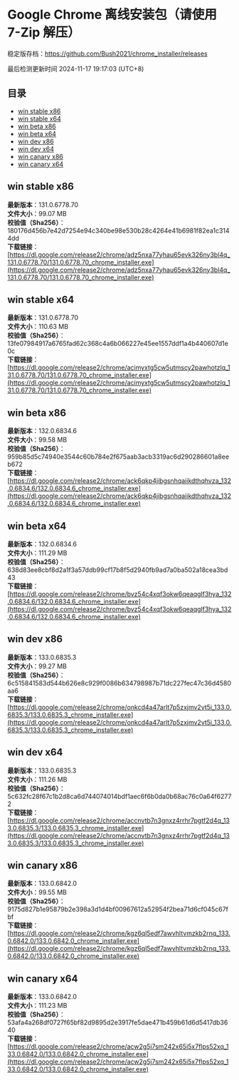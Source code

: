 # Google Chrome 离线安装包（请使用 7-Zip 解压）
稳定版存档：<https://github.com/Bush2021/chrome_installer/releases>

最后检测更新时间
2024-11-17 19:17:03 (UTC+8)


## 目录
* [win stable x86](https://github.com/Bush2021/chrome_installer?tab=readme-ov-file#win-stable-x86)
* [win stable x64](https://github.com/Bush2021/chrome_installer?tab=readme-ov-file#win-stable-x64)
* [win beta x86](https://github.com/Bush2021/chrome_installer?tab=readme-ov-file#win-beta-x86)
* [win beta x64](https://github.com/Bush2021/chrome_installer?tab=readme-ov-file#win-beta-x64)
* [win dev x86](https://github.com/Bush2021/chrome_installer?tab=readme-ov-file#win-dev-x86)
* [win dev x64](https://github.com/Bush2021/chrome_installer?tab=readme-ov-file#win-dev-x64)
* [win canary x86](https://github.com/Bush2021/chrome_installer?tab=readme-ov-file#win-canary-x86)
* [win canary x64](https://github.com/Bush2021/chrome_installer?tab=readme-ov-file#win-canary-x64)

## win stable x86
**最新版本**：131.0.6778.70  
**文件大小**：99.07 MB  
**校验值（Sha256）**：180176d456b7e42d7254e94c340be98e530b28c4264e41b6981f82ea1c3144dd  
**下载链接**：[https://dl.google.com/release2/chrome/adz5nxa77yhau65evk326ny3bl4q_131.0.6778.70/131.0.6778.70_chrome_installer.exe](https://dl.google.com/release2/chrome/adz5nxa77yhau65evk326ny3bl4q_131.0.6778.70/131.0.6778.70_chrome_installer.exe)  

## win stable x64
**最新版本**：131.0.6778.70  
**文件大小**：110.63 MB  
**校验值（Sha256）**：13fe07984917a6765fad62c368c4a6b066227e45ee1557ddf1a4b440607d1e0c  
**下载链接**：[https://dl.google.com/release2/chrome/acimyxtg5cw5utmscy2pawhotzlq_131.0.6778.70/131.0.6778.70_chrome_installer.exe](https://dl.google.com/release2/chrome/acimyxtg5cw5utmscy2pawhotzlq_131.0.6778.70/131.0.6778.70_chrome_installer.exe)  

## win beta x86
**最新版本**：132.0.6834.6  
**文件大小**：99.58 MB  
**校验值（Sha256）**：959b85d5c74940e3544c60b784e2f675aab3acb3319ac6d290286601a8eeb672  
**下载链接**：[https://dl.google.com/release2/chrome/ack6qkp4jibgsnhqaiikdthqhvza_132.0.6834.6/132.0.6834.6_chrome_installer.exe](https://dl.google.com/release2/chrome/ack6qkp4jibgsnhqaiikdthqhvza_132.0.6834.6/132.0.6834.6_chrome_installer.exe)  

## win beta x64
**最新版本**：132.0.6834.6  
**文件大小**：111.29 MB  
**校验值（Sha256）**：638d83ee8cbf8d2a1f3a57ddb99cf17b8f5d2940fb9ad7a0ba502a18cea3bd43  
**下载链接**：[https://dl.google.com/release2/chrome/bvz54c4xqf3okw6qeaqglf3hya_132.0.6834.6/132.0.6834.6_chrome_installer.exe](https://dl.google.com/release2/chrome/bvz54c4xqf3okw6qeaqglf3hya_132.0.6834.6/132.0.6834.6_chrome_installer.exe)  

## win dev x86
**最新版本**：133.0.6835.3  
**文件大小**：99.27 MB  
**校验值（Sha256）**：6c515841583d544b626e8c929f0086b634798987b71dc227fec47c36d4580aa6  
**下载链接**：[https://dl.google.com/release2/chrome/onkcd4a47arlt7p5zxjmv2vt5i_133.0.6835.3/133.0.6835.3_chrome_installer.exe](https://dl.google.com/release2/chrome/onkcd4a47arlt7p5zxjmv2vt5i_133.0.6835.3/133.0.6835.3_chrome_installer.exe)  

## win dev x64
**最新版本**：133.0.6835.3  
**文件大小**：111.26 MB  
**校验值（Sha256）**：5c632fc28f67c1b2d8ca6d744074014bdf1aec6f6b0da0b68ac76c0a64f62772  
**下载链接**：[https://dl.google.com/release2/chrome/accnvtb7n3gnxz4rrhr7pgtf2d4q_133.0.6835.3/133.0.6835.3_chrome_installer.exe](https://dl.google.com/release2/chrome/accnvtb7n3gnxz4rrhr7pgtf2d4q_133.0.6835.3/133.0.6835.3_chrome_installer.exe)  

## win canary x86
**最新版本**：133.0.6842.0  
**文件大小**：99.55 MB  
**校验值（Sha256）**：9175d827b1e95879b2e398a3d1d4bf00967612a52954f2bea71d6cf045c67fbf  
**下载链接**：[https://dl.google.com/release2/chrome/kgz6ql5edf7awvhltvmzkb2rnq_133.0.6842.0/133.0.6842.0_chrome_installer.exe](https://dl.google.com/release2/chrome/kgz6ql5edf7awvhltvmzkb2rnq_133.0.6842.0/133.0.6842.0_chrome_installer.exe)  

## win canary x64
**最新版本**：133.0.6842.0  
**文件大小**：111.23 MB  
**校验值（Sha256）**：53afa4a268df0727f65bf82d9895d2e3917fe5dae471b459b61d6d5417db3640  
**下载链接**：[https://dl.google.com/release2/chrome/acw2g5j7sm242x65i5x7flps52xq_133.0.6842.0/133.0.6842.0_chrome_installer.exe](https://dl.google.com/release2/chrome/acw2g5j7sm242x65i5x7flps52xq_133.0.6842.0/133.0.6842.0_chrome_installer.exe)  


